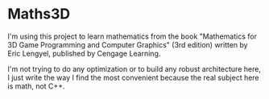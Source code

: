 # Maths3D
 
I'm using this project to learn mathematics from the book "Mathematics for 3D Game Programming and Computer Graphics" (3rd edition) written by Eric Lengyel, published by Cengage Learning.

I'm not trying to do any optimization or to build any robust architecture here, I just write the way I find the most convenient because the real subject here is math, not C++.
